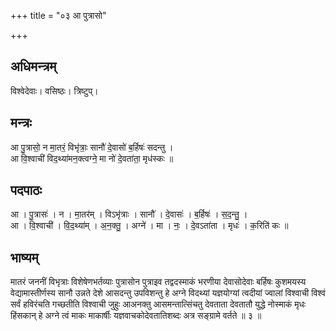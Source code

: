 +++
title = "०३ आ पुत्रासो"

+++
## अधिमन्त्रम्
विश्वेदेवाः। वसिष्ठः। त्रिष्टुप्।

## मन्त्रः
आ पु॒त्रासो॒ न मा॒तरं॒ विभृ॑त्राः॒ सानौ॑ दे॒वासो॑ ब॒र्हिषः॑ सदन्तु ।  
आ वि॒श्वाची॑ विद॒थ्या॑मन॒क्त्वग्ने॒ मा नो॑ दे॒वता॑ता॒ मृध॑स्कः ॥

## पदपाठः
आ । पु॒त्रासः॑ । न । मा॒तर॑म् । विऽभृ॑त्राः । सानौ॑ । दे॒वासः॑ । ब॒र्हिषः॑ । स॒द॒न्तु॒ ।  
आ । वि॒श्वाची॑ । वि॒द॒थ्या॑म् । अ॒न॒क्तु॒ । अग्ने॑ । मा । नः॒ । दे॒वऽता॑ता । मृधः॑ । क॒रिति॑ कः ॥

## भाष्यम्
मातरं जननीं विभृत्राः विशेषेणभर्तव्याः पुत्रासोन पुत्राइव तद्वदस्माकं भरणीया देवासोदेवाः बर्हिषः कुशमयस्य वेद्यामास्तीर्णस्य सानौ उन्नते देशे आसदन्तु उपविशन्तु हे अग्ने विदथ्यां यज्ञयोग्यां त्वदीयां ज्वालां विश्वाची विश्वं सर्वं हविरंचति गच्छतीति विश्वाची जुहुः आअनक्तु आसमन्तात्सिंचतु देवताता देवतातौ युद्धे नोस्माकं मृधः हिंसकान् हे अग्ने त्वं माकः माकार्षीः यज्ञवाचकोदेवतातिशब्दः अत्र सङ्ग्रामे वर्तते ॥ ३ ॥